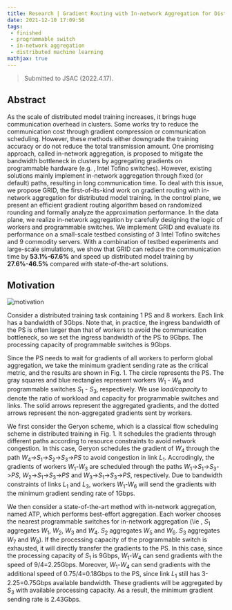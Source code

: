 ```yaml
---
title: Research | Gradient Routing with In-network Aggregation for Distributed Model Training
date: 2021-12-10 17:09:56
tags: 
 - finished
 - programmable switch
 - in-network aggregation
 - distributed machine learning
mathjax: true
---
```


> Submitted to JSAC (2022.4.17).

## Abstract

As the scale of distributed model training increases, it brings huge communication overhead in clusters. Some works try to reduce the communication cost through gradient compression or communication scheduling. However, these methods either downgrade the training accuracy or do not reduce the total transmission amount. One promising approach, called in-network aggregation, is proposed to mitigate the bandwidth bottleneck in clusters by aggregating gradients on programmable hardware (e.g. , Intel Tofino switches). However, existing solutions mainly implement in-network aggregation through fixed (or default) paths, resulting in long communication time. To deal with this issue, we propose GRID, the first-of-its-kind work on gradient routing with in-network aggregation for distributed model training. In the control plane, we present an efficient gradient routing algorithm based on randomized rounding and formally analyze the approximation performance. In the data plane, we realize in-network aggregation by carefully designing the logic of workers and programmable switches. We implement GRID and evaluate its performance on a small-scale testbed consisting of 3 Intel Tofino switches and 9 commodity servers. With a combination of testbed experiments and large-scale simulations, we show that GRID can reduce the communication time by **53.1%-67.6%** and speed up distributed model training by **27.6%-46.5%** compared with state-of-the-art solutions.


## Motivation

![motivation](fig1.jpg)

Consider a distributed training task containing 1 PS and 8 workers. Each link has a bandwidth of 3Gbps. Note that, in practice, the ingress bandwidth of the PS is often larger than that of workers to avoid the communication bottleneck, so we set the ingress bandwidth of the PS to 9Gbps. The processing capacity of programmable switches is 9Gbps.

Since the PS needs to wait for gradients of all workers to perform global aggregation, we take the minimum gradient sending rate as the critical metric, and the results are shown in Fig. 1. The circle represents the PS. The gray squares and blue rectangles represent workers $W_1$ - $W_8$ and programmable switches $S_1$ - $S_3$, respectively. We use _load/capacity_ to denote the ratio of workload and capacity for programmable switches and links. The solid arrows represent the aggregated gradients, and the dotted arrows represent the non-aggregated gradients sent by workers.

We first consider the Geryon scheme, which is a classical flow scheduling scheme in distributed training in Fig. 1. It schedules the gradients through different paths according to resource constraints to avoid network congestion. In this case, Geryon schedules the gradient of $W_4$ through the path $W_4$->$S_1$->$S_2$->$S_3$->$PS$ to avoid congestion in link $L_1$. Accrodingly, the gradients of workers $W_1$-$W_3$ are scheduled through the paths $W_1$->$S_1$->$S_3$->$PS$, $W_2$->$S_1$->$S_3$->$PS$ and $W_3$->$S_1$->$S_3$->$PS$, respectively. 
Due to bandwidth constraints of links $L_1$ and $L_3$, workers $W_1$-$W_6$ will send the gradients with the minimum gradient sending rate of 1Gbps.

We then consider a state-of-the-art method with in-network aggregation, named ATP, which performs best-effort aggregation. Each worker chooses the nearest programmable switches for in-network aggregation (\ie , $S_1$ aggregates $W_1$, $W_2$, $W_3$ and $W_4$. $S_2$ aggregates $W_5$ and $W_6$. $S_3$ aggregates $W_7$ and $W_8$). If the processing capacity of the programmable switch is exhausted, it will directly transfer the gradients to the PS. In this case, since the processing capacity of $S_1$ is 9Gbps, $W_1$-$W_4$ can send gradients with the speed of 9/4=2.25Gbps. Moreover, $W_1$-$W_4$ can send gradients with the additional speed of 0.75/4=0.18Gbps to the PS, since link $L_1$ still has 3-2.25=0.75Gbps available bandwidth. These gradients will be aggregated by $S_3$ with available processing capacity. As a result, the minimum gradient sending rate is 2.43Gbps.
